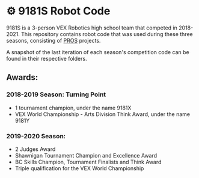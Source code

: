 # ⚙️ 9181S Robot Code

9181S is a 3-person VEX Robotics high school team that competed in 2018-2021. This repository contains robot code that was used during these three seasons, consisting of [PROS](http://pros.cs.purdue.edu) projects.

A snapshot of the last iteration of each season's competition code can be found in their respective folders.

## Awards:

### 2018-2019 Season: Turning Point

- 1 tournament champion, under the name 9181X
- VEX World Championship - Arts Division Think Award, under the name 9181Y

### 2019-2020 Season:

- 2 Judges Award
- Shawnigan Tournament Champion and Excellence Award
- BC Skills Champion, Tournament Finalists and Think Award
- Triple qualification for the VEX World Championship
